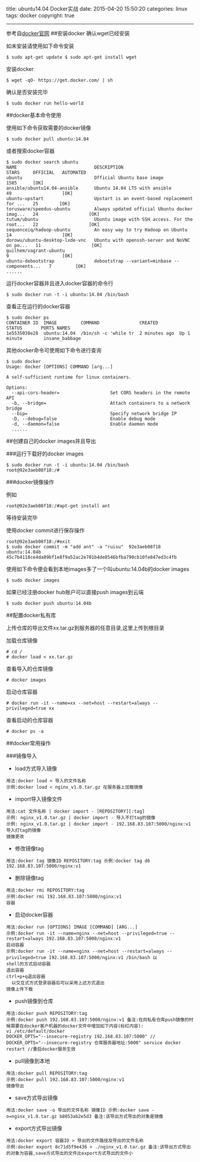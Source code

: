 title: ubuntu14.04 Docker实战
date: 2015-04-20 15:50:20
categories: linux
tags: docker
copyright: true

---
参考自[docker官网](https://www.docker.com/)
##安装docker
确认wget已经安装

如未安装请使用如下命令安装

```
$ sudo apt-get update $ sudo apt-get install wget
```

安装docker

```
$ wget -qO- https://get.docker.com/ | sh
```

确认是否安装完毕

```
$ sudo docker run hello-world
```

##docker基本命令使用

使用如下命令获取需要的docker镜像

``
$ sudo docker pull ubuntu:14.04
``

或者搜索docker容器

```
$ sudo docker search ubuntu
NAME                             DESCRIPTION                                     STARS     OFFICIAL   AUTOMATED
ubuntu                           Official Ubuntu base image                      1585      [OK]
ansible/ubuntu14.04-ansible      Ubuntu 14.04 LTS with ansible                   49                   [OK]
ubuntu-upstart                   Upstart is an event-based replacement for ...   25        [OK]
torusware/speedus-ubuntu         Always updated official Ubuntu docker imag...   24                   [OK]
tutum/ubuntu                     Ubuntu image with SSH access. For the root...   22                   [OK]
sequenceiq/hadoop-ubuntu         An easy way to try Hadoop on Ubuntu             14                   [OK]
dorowu/ubuntu-desktop-lxde-vnc   Ubuntu with openssh-server and NoVNC on po...   11                   [OK]
guilhem/vagrant-ubuntu                                                           9                    [OK]
ubuntu-debootstrap               debootstrap --variant=minbase --components...   7         [OK]
......
```

运行docker容器并且进入docker容器的命令行

```
$ sudo docker run -t -i ubuntu:14.04 /bin/bash
```

查看正在运行的docker容器 

```
$ sudo docker ps
CONTAINER ID  IMAGE         COMMAND               CREATED        STATUS       PORTS NAMES
1e5535038e28  ubuntu:14.04  /bin/sh -c 'while tr  2 minutes ago  Up 1 minute        insane_babbage
```

其他docker命令可使用如下命令进行查询

```
$ sudo docker
Usage: docker [OPTIONS] COMMAND [arg...]

A self-sufficient runtime for linux containers.

Options:
  --api-cors-header=                   Set CORS headers in the remote API
  -b, --bridge=                        Attach containers to a network bridge
  --bip=                               Specify network bridge IP
  -D, --debug=false                    Enable debug mode
  -d, --daemon=false                   Enable daemon mode
  ......
```

##创建自己的docker images并且导出

###运行下载好的docker images

```
$ sudo docker run -t -i ubuntu:14.04 /bin/bash
root@92e3aeb08f18:/#
```
###docker镜像操作

例如

```
root@92e3aeb08f18:/#apt-get install ant
```
等待安装完毕

使用docker commit进行保存操作

```
root@92e3aeb08f18:/#exit
$ sudo docker commit -m "add ant" -a "ruisu"  92e3aeb08f18 ubuntu:14.04b
45c7b4118ce4da89bf1e8f9a52ac2e701b4de8546bfba790cb10fe847ed3c4fb
```
 使用如下命令便会看到本地images多了一个叫ubuntu:14.04b的docker images

```
$ sudo docker images
```

如果已经注册docker hub账户可以直接push images到云端

```
$ sudo docker push ubuntu:14.04b
```

##配置docker私有库

上传仓库的导出文件xx.tar.gz到服务器的任意目录,这里上传到根目录

加载仓库镜像 

```
# cd /
# docker load < xx.tar.gz
```

查看导入的仓库镜像

```
# docker images
```

启动仓库容器

```
# docker run -it --name=xx --net=host --restart=always --privileged=true xx
```

查看启动的仓库容器

```
# docker ps -a
```

##docker常用操作

###镜像导入

- load方式导入镜像

```
用法:docker load < 导入的文件名称
示例:docker load < nginx_v1.0.tar.gz 在服务器上加载镜像
```
- import导入镜像文件

```
用法:cat 文件名称 | docker import - [REPOSITORY][:tag]
示例: nginx_v1.0.tar.gz | docker import - 导入不打tag的镜像
示例: nginx_v1.0.tar.gz | docker import - 192.168.83.107:5000/nginx:v1 导入打tag的镜像
镜像更改
```

- 修改镜像tag

```
用法:docker tag 镜像ID REPOSITORY:tag 示例:docker tag d6 192.168.83.107:5000/nginx:v1
```

- 删除镜像tag

```
用法:docker rmi REPOSITORY:tag
示例:docker rmi 192.168.83.107:5000/nginx:v1
容器
```

- 启动docker容器

```
用法:docker run [OPTIONS] IMAGE [COMMAND] [ARG...]
示例:docker run -it --name=nginx --net=host --privileged=true --restart=always 192.168.83.107:5000/nginx:v1 
启动容器 
示例:docker run -it --name=nginx --net=host --restart=always --privileged=true 192.168.83.107:5000/nginx:v1 /bin/bash 以
shell的方式启动容器 
退出容器
ctrl+p+q退出容器
  以交互式方式登录容器后可以采用上述方式退出
镜像上传下载
```

- push镜像到仓库

```
用法:docker push REPOSITORY:tag
示例:docker push 192.168.83.107:5000/nginx:v1 备注:在向私有仓库push镜像的时候需要在docker客户机器的docker文件中增加如下内容(标红内容):
vi /etc/default/docker
DOCKER_OPTS="--insecure-registry 192.168.83.107:5000" // DOCKER_OPTS="--insecure-registry 仓库服务器地址:5000" service docker restart //重启docker服务生效
```

- pull镜像到本地

```
用法:docker pull REPOSITORY:tag
示例:docker pull 192.168.83.107:5000/nginx:v1
镜像导出
```

- save方式导出镜像

```
用法:docker save -o 导出的文件名称 镜像ID 示例:docker save -o=nginx_v1.0.tar.gz b8053ab2e5d3 备注:该导出方式导出的对象是镜像
```
- export方式导出镜像

```
用法:docker export 容器ID > 导出的文件路径及导出的文件名称
示例:docker export 8c71d5f9e436 > ./nginx_v1.0.tar.gz 备注:该导出方式导出的对象为容器,save方式导出的文件比export方式导出的文件小
```